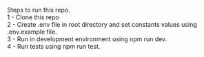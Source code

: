 Steps to run this repo.<br/>
1 - Clone this repo<br/>
2 - Create .env file in root directory and set constants values using .env.example file.<br/>
3 - Run in development environment using npm run dev.<br/>
4 - Run tests using npm run test.
